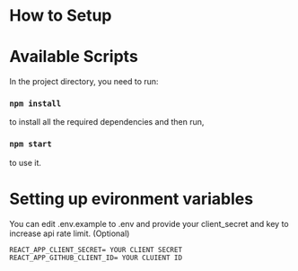# How to Setup


 
# Available Scripts
 

In the project directory, you need to run:

### `npm install`

to install all the required dependencies and then run,

### `npm start`

to use it.

# Setting up evironment variables

  You can edit .env.example to .env and provide your client_secret and key to increase api rate limit. (Optional)
 
  ```REACT_APP_CLIENT_SECRET= YOUR CLIENT SECRET``` \
  ```REACT_APP_GITHUB_CLIENT_ID= YOUR CLUIENT ID``` 
